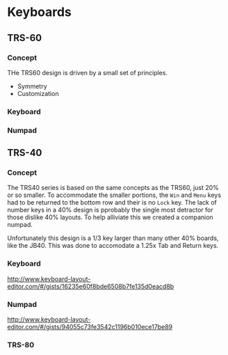 # Keyboards


## TRS-60

### Concept

THe TRS60 design is driven by a small set of principles.

* Symmetry
* Customization


### Keyboard


### Numpad


## TRS-40

### Concept

The TRS40 series is based on the same concepts as the TRS60, just 20% or so smaller. To accommodate the smaller portions, the `Win` and `Menu` keys
had to be returned to the bottom row and their is no `Lock` key. The lack of number keys in a 40% design is pprobably the single most detractor for 
those dislike 40% layouts. To help alliviate this we created a companion numpad.

Unfortunately this design is a 1/3 key larger than many other 40% boards, like the JB40. This was done to accomodate a 1.25x Tab and Return keys.

### Keyboard

http://www.keyboard-layout-editor.com/#/gists/16235e60f8bde6508b7fe135d0eacd8b

### Numpad

http://www.keyboard-layout-editor.com/#/gists/94055c73fe3542c1196b010ece17be89


### TRS-80

